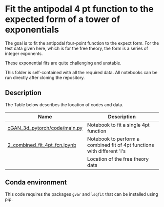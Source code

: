 # Fit the antipodal 4 pt function to the expected form of a tower of exponentials
The goal is to fit the antipodal four-point function to the expect form.
For the test data given here, which is for the free theory, the form is a series of integer exponents. 

These exponential fits are quite challenging and unstable.


This folder is self-contained with all the required data. All notebooks can be run directly after cloning the repository.

## Description

The Table below describes the location of codes and data.

| Name | Description |
| --- | ---|
| [cGAN_3d_pytorch/code/main.py](https://github.com/vmos1/Code_highlights/blob/main/3_cond_GANs_cosmology/cGAN_3d_pytorch/code/main.py) | Notebook to fit a single 4pt function |
|[2_combined_fit_4pt_fcn.ipynb]() | Notebook to perform a combined fit of 4pt functions with different 'l's |
| |Location of the free theory data |



## Conda environment 
This code requires the packages `gvar` and `lsqfit` that can be installed using pip.
